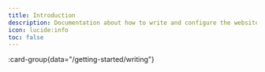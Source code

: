 ```yaml
---
title: Introduction
description: Documentation about how to write and configure the website.
icon: lucide:info
toc: false
---
```


:card-group{data="/getting-started/writing"}
